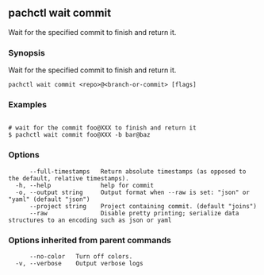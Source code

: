 ## pachctl wait commit

Wait for the specified commit to finish and return it.

### Synopsis

Wait for the specified commit to finish and return it.

```
pachctl wait commit <repo>@<branch-or-commit> [flags]
```

### Examples

```

# wait for the commit foo@XXX to finish and return it
$ pachctl wait commit foo@XXX -b bar@baz
```

### Options

```
      --full-timestamps   Return absolute timestamps (as opposed to the default, relative timestamps).
  -h, --help              help for commit
  -o, --output string     Output format when --raw is set: "json" or "yaml" (default "json")
      --project string    Project containing commit. (default "joins")
      --raw               Disable pretty printing; serialize data structures to an encoding such as json or yaml
```

### Options inherited from parent commands

```
      --no-color   Turn off colors.
  -v, --verbose    Output verbose logs
```

